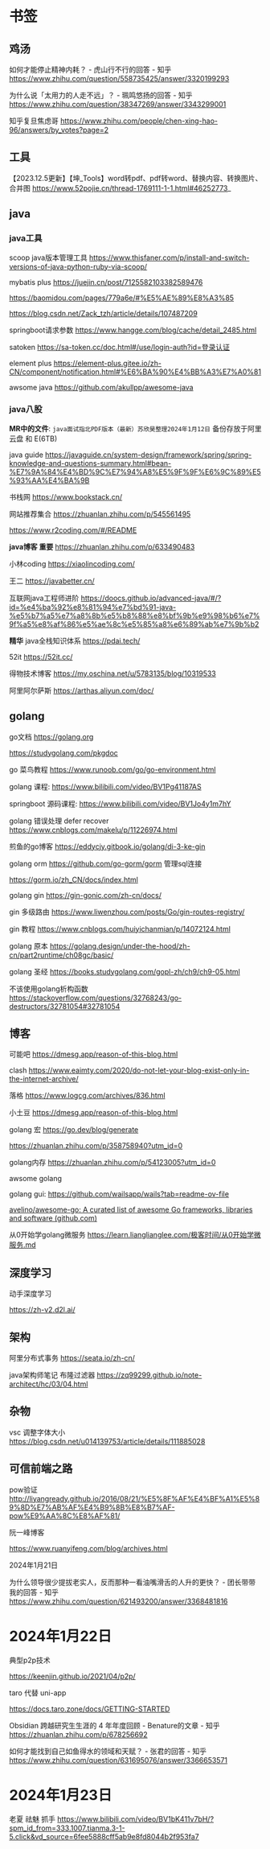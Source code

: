 # 书签

## 鸡汤

如何才能停止精神内耗？ - 虎山行不行的回答 - 知乎
<https://www.zhihu.com/question/558735425/answer/3320199293>

为什么说「太用力的人走不远」？ - 珮鸣悠扬的回答 - 知乎
<https://www.zhihu.com/question/38347269/answer/3343299001>

知乎复旦焦虑哥
<https://www.zhihu.com/people/chen-xing-hao-96/answers/by_votes?page=2>

## 工具

【2023.12.5更新】【坤_Tools】word转pdf、pdf转word、替换内容、转换图片、合并图
<https://www.52pojie.cn/thread-1769111-1-1.html#46252773>_

## java

### java工具

scoop java版本管理工具
<https://www.thisfaner.com/p/install-and-switch-versions-of-java-python-ruby-via-scoop/>

mybatis plus
<https://juejin.cn/post/7125582103382589476>

<https://baomidou.com/pages/779a6e/#%E5%AE%89%E8%A3%85>

<https://blog.csdn.net/Zack_tzh/article/details/107487209>

springboot请求参数
<https://www.hangge.com/blog/cache/detail_2485.html>

satoken
<https://sa-token.cc/doc.html#/use/login-auth?id=登录认证>

element plus
<https://element-plus.gitee.io/zh-CN/component/notification.html#%E6%BA%90%E4%BB%A3%E7%A0%81>

awsome java <https://github.com/akullpp/awesome-java>

### java八股

**MR中的文件**: `java面试指北PDF版本（最新）苏欣昊整理2024年1月12日`
备份存放于阿里云盘 和 E(6TB)

java guide
<https://javaguide.cn/system-design/framework/spring/spring-knowledge-and-questions-summary.html#bean-%E7%9A%84%E4%BD%9C%E7%94%A8%E5%9F%9F%E6%9C%89%E5%93%AA%E4%BA%9B>

书栈网
<https://www.bookstack.cn/>

网站推荐集合
<https://zhuanlan.zhihu.com/p/545561495>

<https://www.r2coding.com/#/README>

 **java博客 重要** <https://zhuanlan.zhihu.com/p/633490483>

小林coding
<https://xiaolincoding.com/>

王二
<https://javabetter.cn/>

互联网java工程师进阶
<https://doocs.github.io/advanced-java/#/?id=%e4%ba%92%e8%81%94%e7%bd%91-java-%e5%b7%a5%e7%a8%8b%e5%b8%88%e8%bf%9b%e9%98%b6%e7%9f%a5%e8%af%86%e5%ae%8c%e5%85%a8%e6%89%ab%e7%9b%b2>

**精华** java全栈知识体系
<https://pdai.tech/>

52it
<https://52it.cc/>

得物技术博客
<https://my.oschina.net/u/5783135/blog/10319533>

阿里阿尔萨斯
<https://arthas.aliyun.com/doc/>

## golang

go文档 <https://golang.org>

<https://studygolang.com/pkgdoc>

go 菜鸟教程 <https://www.runoob.com/go/go-environment.html>

golang 课程: <https://www.bilibili.com/video/BV1Pg41187AS>

springboot 源码课程: <https://www.bilibili.com/video/BV1Jo4y1m7hY>

golang 错误处理 defer recover <https://www.cnblogs.com/makelu/p/11226974.html>

煎鱼的go博客 <https://eddycjy.gitbook.io/golang/di-3-ke-gin>

golang orm <https://github.com/go-gorm/gorm> 管理sql连接

<https://gorm.io/zh_CN/docs/index.html>

golang gin <https://gin-gonic.com/zh-cn/docs/>

gin 多级路由 <https://www.liwenzhou.com/posts/Go/gin-routes-registry/>

gin 教程 <https://www.cnblogs.com/huiyichanmian/p/14072124.html>

golang 原本 <https://golang.design/under-the-hood/zh-cn/part2runtime/ch08gc/basic/>

golang 圣经 <https://books.studygolang.com/gopl-zh/ch9/ch9-05.html>

不该使用golang析构函数 <https://stackoverflow.com/questions/32768243/go-destructors/32781054#32781054>

## 博客

可能吧 <https://dmesg.app/reason-of-this-blog.html>

clash <https://www.eaimty.com/2020/do-not-let-your-blog-exist-only-in-the-internet-archive/>

落格 <https://www.logcg.com/archives/836.html>

小土豆 <https://dmesg.app/reason-of-this-blog.html>

golang 宏 <https://go.dev/blog/generate>

<https://zhuanlan.zhihu.com/p/358758940?utm_id=0>

golang内存 <https://zhuanlan.zhihu.com/p/54123005?utm_id=0>

awsome golang

golang gui: <https://github.com/wailsapp/wails?tab=readme-ov-file>

[avelino/awesome-go: A curated list of awesome Go frameworks, libraries and software (github.com)](https://github.com/avelino/awesome-go)

从0开始学golang微服务 <https://learn.lianglianglee.com/极客时间/从0开始学微服务.md>

## 深度学习

动手深度学习

<https://zh-v2.d2l.ai/>

## 架构

阿里分布式事务
<https://seata.io/zh-cn/>

java架构师笔记 布隆过滤器
<https://zq99299.github.io/note-architect/hc/03/04.html>

## 杂物

vsc 调整字体大小 <https://blog.csdn.net/u014139753/article/details/111885028>


## 可信前端之路

pow验证 http://liyangready.github.io/2016/08/21/%E5%8F%AF%E4%BF%A1%E5%89%8D%E7%AB%AF%E4%B9%8B%E8%B7%AF-pow%E9%AA%8C%E8%AF%81/

阮一峰博客

https://www.ruanyifeng.com/blog/archives.html

2024年1月21日

为什么领导很少提拔老实人，反而那种一看油嘴滑舌的人升的更快？ - 团长带带我的回答 - 知乎
https://www.zhihu.com/question/621493200/answer/3368481816

# 2024年1月22日

典型p2p技术

https://keenjin.github.io/2021/04/p2p/

taro 代替 uni-app

https://docs.taro.zone/docs/GETTING-STARTED

Obsidian 跨越研究生生涯的 4 年年度回顾 - Benature的文章 - 知乎
https://zhuanlan.zhihu.com/p/678256692

如何才能找到自己如鱼得水的领域和天赋？ - 张君的回答 - 知乎
https://www.zhihu.com/question/631695076/answer/3366653571

# 2024年1月23日

老夏 祛魅 抓手
https://www.bilibili.com/video/BV1bK411v7bH/?spm_id_from=333.1007.tianma.3-1-5.click&vd_source=6fee5888cff5ab9e8fd8044b2f953fa7

